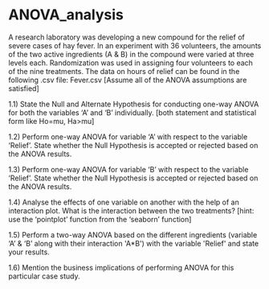 # ANOVA_analysis
A research laboratory was developing a new compound for the relief of severe cases of hay fever. In an experiment with 36 volunteers, the amounts of the two active ingredients (A &amp; B) in the compound were varied at three levels each. Randomization was used in assigning four volunteers to each of the nine treatments. The data on hours of relief can be found in the following .csv file: Fever.csv  [Assume all of the ANOVA assumptions are satisfied] 

1.1) State the Null and Alternate Hypothesis for conducting one-way ANOVA for both the variables ‘A’ and ‘B’ individually. [both statement and statistical form like Ho=mu, Ha>mu] 

1.2) Perform one-way ANOVA for variable ‘A’ with respect to the variable ‘Relief’. State whether the Null Hypothesis is accepted or rejected based on the ANOVA results. 

1.3) Perform one-way ANOVA for variable ‘B’ with respect to the variable ‘Relief’. State whether the Null Hypothesis is accepted or rejected based on the ANOVA results. 

1.4) Analyse the effects of one variable on another with the help of an interaction plot. What is the interaction between the two treatments? [hint: use the ‘pointplot’ function from the ‘seaborn’ function] 

1.5) Perform a two-way ANOVA based on the different ingredients (variable ‘A’ &amp; ‘B’ along with their interaction 'A*B') with the variable 'Relief' and state your results.

1.6) Mention the business implications of performing ANOVA for this particular case study.
